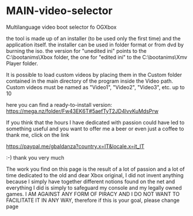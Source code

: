 # MAIN-video-selector
Multilanguage video boot selector fo OGXbox

the tool is made up of an installer (to be used only the first time) and the application itself. 
the installer can be used in folder format or from dvd by burning the iso. the version for "unedited ini" points to the C:\bootanims\Xbox folder, the one for "edited ini" to the C:\bootanims\Xmv Player folder.

It is possible to load custom videos by placing them in the Custom folder contained in the main directory of the program inside the Video path. 
Custom videos must be named as "Video1", "Video2", "Video3", etc. up to 10

here you can find a ready-to-install version: https://mega.nz/folder/Fw43EK6T#5aefTyT2JD4lvvKuMdsPrw

If you think that the hours I have dedicated with passion could have led to something useful and you want to offer me a beer or even just a coffee to thank me, click on the link

https://paypal.me/gbaldanza?country.x=IT&locale.x=it_IT

:-) thank you very much 

The work you find on this page is the result of a lot of passion and a lot of time dedicated to the old and dear Xbox original, I did not invent anything because I simply have together different notions found on the net and everything I did is simply to safeguard my console and my legally owned games. I AM AGAINST ANY FORM OF PIRACY AND I DO NOT WANT TO FACILITATE IT IN ANY WAY, therefore if this is your goal, please change page
